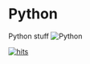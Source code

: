 # Python
Python stuff ![Python](https://img.shields.io/badge/python-3670A0?style=for-the-badge&logo=python&logoColor=ffdd54)

[![hits](https://hits.deltapapa.io/github/dp92987/hits-badge.svg)](https://github.com/Alejandroslab/Python)
